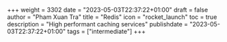 +++
weight = 3302
date = "2023-05-03T22:37:22+01:00"
draft = false
author = "Pham Xuan Tra"
title = "Redis"
icon = "rocket_launch"
toc = true
description = "High performant caching services"
publishdate = "2023-05-03T22:37:22+01:00"
tags = ["intermediate"]
+++
